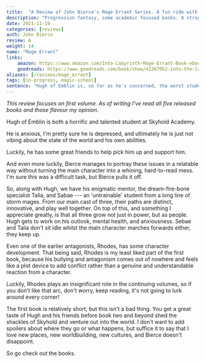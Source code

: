 ```yaml
---
title:  "A Review of John Bierce's Mage Errant Series. A fun ride with a likeable cast."
description: "Progression fantasy, some academic focused books. A struggling protagonist gets dragged into adventure. Characters are people who grow both in power, abilities, and as people. I appreciate this a lot."
date: 2021-11-19
categories: [reviews]
auth: John Bierce
review: A
weight: 14
name: "Mage Errant"
links:
    amazon: https://www.amazon.com/Into-Labyrinth-Mage-Errant-Book-ebook/dp/B07J675X2C
    goodreads: https://www.goodreads.com/book/show/42267952-into-the-labyrinth
aliases: [/reviews/mage_errant]
tags: [in-progress, magic-school]
sentence: "Hugh of Emblin is, so far as he's concerned, the worst student that the Academy at Skyhold has ever seen."
---
```


*This review focuses on first volume. As of writing I've read all five released books and those flavour my opinion.*


Hugh of Emblin is both a horrific and talented student at Skyhold Academy. 

He is anxious, I'm pretty sure he is depressed, and ultimately he is just not vibing about the state of the world and his own abilities.

Luckily, he has some great friends to help pick him up and support him.

And even more luckily, Bierce manages to portray these issues in a relatable way without turning the main character into a whining, hard-to-read mess. I'm sure this was a difficult task, but Bierce pulls it off.

So, along with Hugh, we have his enigmatic mentor, the dream-fire-bone specialist Talia, and Sabae --- an 'untrainable' student from a long line of storm mages. From our main cast of three, their paths are distinct, innovative, and play well together. On top of this, and something I appreciate greatly, is that all three grow not just in power, but as people. Hugh gets to work on his outlook, mental health, and anxiousness. Sebae and Talia don't sit idle whilst the main character marches forwards either, they keep up.

Even one of the earlier antagonists, Rhodes, has some character development. That being said, Rhodes is my least liked part of the first book, because his bullying and antagonism comes out of nowhere and feels like a plot device to add conflict rather than a genuine and understandable reaction from a character.

Luckily, Rhodes plays an insignificant role in the continuing volumes, so if you don't like that arc, don't worry, keep reading, it's not going to lurk around every corner!

The first book is relatively short, but this isn't a bad thing. You get a great taste of Hugh and his friends before book two and beyond shed the shackles of Skyhold and venture out into the world. I don't want to add spoilers about where they go or what happens, but suffice it to say that I love new places, new worldbuilding, new cultures, and Bierce doesn't disappoint.

So go check out the books.
